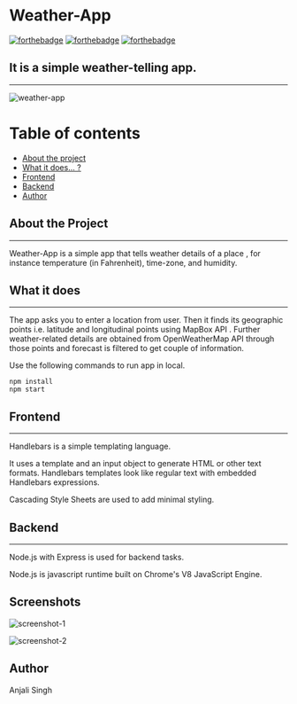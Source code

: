 # Weather-App

[![forthebadge](https://forthebadge.com/images/badges/made-with-javascript.svg)](https://forthebadge.com)  [![forthebadge](https://forthebadge.com/images/badges/uses-js.svg)](https://forthebadge.com)  [![forthebadge](https://forthebadge.com/images/badges/uses-css.svg)](https://forthebadge.com)

It is a simple weather-telling app.
---
---

![weather-app](https://i.imgur.com/e4cvK1h.png)

# Table of contents
- [About the project](#about-the-project)
- [What it does... ?](#what-it-does)
- [Frontend](#frontend)
- [Backend](#backend)
- [Author](#author) 

## About the Project
---

Weather-App is a simple app that tells weather details of a place , for instance temperature (in Fahrenheit), time-zone, and humidity.

## What it does
---

The app asks you to enter a location from user. Then it finds its geographic points i.e. latitude and longitudinal points using MapBox API . Further weather-related details are obtained from OpenWeatherMap API through those points and forecast is filtered to get couple of information.

Use the following commands to run app in local.
```
npm install
npm start
```
## Frontend
---

Handlebars is a simple templating language.

It uses a template and an input object to generate HTML or other text formats. Handlebars templates look like regular text with embedded Handlebars expressions.

Cascading Style Sheets are used to add minimal styling.



## Backend
---

Node.js with Express is used for backend tasks.

Node.js is javascript runtime built on Chrome's V8 JavaScript Engine.

## Screenshots
![screenshot-1](https://i.imgur.com/7UIduJ4.png)

![screenshot-2](https://i.imgur.com/9Cc4UKX.png)


## Author
Anjali Singh


